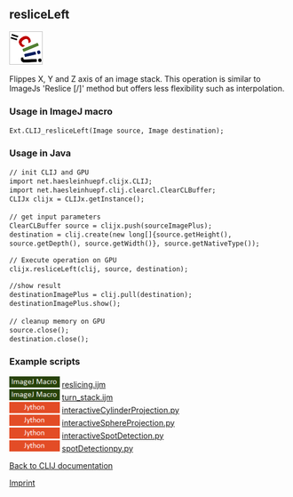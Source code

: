 ## resliceLeft
![Image](images/mini_clij1_logo.png)

Flippes X, Y and Z axis of an image stack. This operation is similar to ImageJs 'Reslice [/]' method 
 but offers less flexibility such as interpolation.

### Usage in ImageJ macro
```
Ext.CLIJ_resliceLeft(Image source, Image destination);
```


### Usage in Java
```
// init CLIJ and GPU
import net.haesleinhuepf.clijx.CLIJ;
import net.haesleinhuepf.clij.clearcl.ClearCLBuffer;
CLIJx clijx = CLIJx.getInstance();

// get input parameters
ClearCLBuffer source = clijx.push(sourceImagePlus);
destination = clij.create(new long[]{source.getHeight(), source.getDepth(), source.getWidth()}, source.getNativeType());
```

```
// Execute operation on GPU
clijx.resliceLeft(clij, source, destination);
```

```
//show result
destinationImagePlus = clij.pull(destination);
destinationImagePlus.show();

// cleanup memory on GPU
source.close();
destination.close();
```




### Example scripts
<a href="https://github.com/clij/clij-docs/blob/master/src/main/macro/"><img src="images/language_macro.png" height="20"/></a> [reslicing.ijm](https://github.com/clij/clij-docs/blob/master/src/main/macro/reslicing.ijm)  
<a href="https://github.com/clij/clij-docs/blob/master/src/main/macro/"><img src="images/language_macro.png" height="20"/></a> [turn_stack.ijm](https://github.com/clij/clij-docs/blob/master/src/main/macro/turn_stack.ijm)  
<a href="https://github.com/clij/clij-advanced-filters/blob/master/src/main/jython/"><img src="images/language_jython.png" height="20"/></a> [interactiveCylinderProjection.py](https://github.com/clij/clij-advanced-filters/blob/master/src/main/jython/interactiveCylinderProjection.py)  
<a href="https://github.com/clij/clij-advanced-filters/blob/master/src/main/jython/"><img src="images/language_jython.png" height="20"/></a> [interactiveSphereProjection.py](https://github.com/clij/clij-advanced-filters/blob/master/src/main/jython/interactiveSphereProjection.py)  
<a href="https://github.com/clij/clij-docs/blob/master/src/main/jython/"><img src="images/language_jython.png" height="20"/></a> [interactiveSpotDetection.py](https://github.com/clij/clij-docs/blob/master/src/main/jython/interactiveSpotDetection.py)  
<a href="https://github.com/clij/clij-docs/blob/master/src/main/jython/"><img src="images/language_jython.png" height="20"/></a> [spotDetectionpy.py](https://github.com/clij/clij-docs/blob/master/src/main/jython/spotDetectionpy.py)  


[Back to CLIJ documentation](https://clij.github.io/)

[Imprint](https://clij.github.io/imprint)
